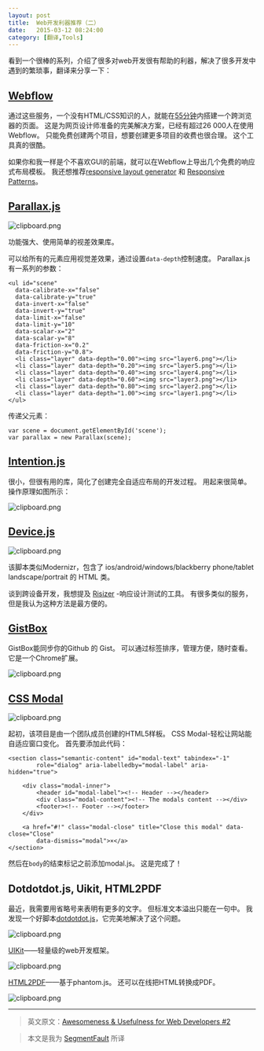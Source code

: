 ```yaml
---
layout: post
title:  Web开发利器推荐（二）
date:   2015-03-12 08:24:00
category: [翻译,Tools]
---
```

看到一个很棒的系列，介绍了很多对web开发很有帮助的利器，解决了很多开发中遇到的繁琐事，翻译来分享一下：

## [Webflow][1]

<!-- ![clipboard.png](http://segmentfault.com/img/bVk2Cu) -->

通过这些服务，一个没有HTML/CSS知识的人，就能在[55分钟][2]内搭建一个跨浏览器的页面。 这是为网页设计师准备的完美解决方案，已经有超过26 000人在使用Webflow。 只能免费创建两个项目，想要创建更多项目的收费也很合理。 这个工具真的很酷。

如果你和我一样是个不喜欢GUI的前端，就可以在Webflow上导出几个免费的响应式布局模板。 我还想推荐[responsive layout generator][3] 和 [Responsive Patterns][4]。

<!--more-->

## [Parallax.js][5]

![clipboard.png](http://segmentfault.com/img/bVk2Da)

功能强大、使用简单的视差效果库。

可以给所有的元素应用视觉差效果，通过设置`data-depth`控制速度。 Parallax.js有一系列的参数：

    <ul id="scene"
      data-calibrate-x="false"
      data-calibrate-y="true"
      data-invert-x="false"
      data-invert-y="true"
      data-limit-x="false"
      data-limit-y="10"
      data-scalar-x="2"
      data-scalar-y="8"
      data-friction-x="0.2"
      data-friction-y="0.8">
      <li class="layer" data-depth="0.00"><img src="layer6.png"></li>
      <li class="layer" data-depth="0.20"><img src="layer5.png"></li>
      <li class="layer" data-depth="0.40"><img src="layer4.png"></li>
      <li class="layer" data-depth="0.60"><img src="layer3.png"></li>
      <li class="layer" data-depth="0.80"><img src="layer2.png"></li>
      <li class="layer" data-depth="1.00"><img src="layer1.png"></li>
    </ul>


传递父元素：

    var scene = document.getElementById('scene');
    var parallax = new Parallax(scene);

## [Intention.js][6]

很小，但很有用的库，简化了创建完全自适应布局的开发过程。 用起来很简单。 操作原理如图所示：

![clipboard.png](http://segmentfault.com/img/bVk2CB)

## [Device.js][7]

![clipboard.png](http://segmentfault.com/img/bVk2Db)

该脚本类似Modernizr，包含了 ios/android/windows/blackberry phone/tablet landscape/portrait 的 HTML 类。

谈到跨设备开发，我想提及 [Risizer][8] -响应设计测试的工具。 有很多类似的服务，但是我认为这种方法是最方便的。

## [GistBox][9]

GistBox能同步你的Github 的 Gist。 可以通过标签排序，管理方便，随时查看。 它是一个Chrome扩展。

![clipboard.png](http://segmentfault.com/img/bVk2CW)

## [CSS Modal][10]

![clipboard.png](http://segmentfault.com/img/bVk2Dd)

起初，该项目是由一个团队成员创建的HTML5样板。 CSS Modal-轻松让网站能自适应窗口变化。 首先要添加此代码：

    <section class="semantic-content" id="modal-text" tabindex="-1"
            role="dialog" aria-labelledby="modal-label" aria-hidden="true">

        <div class="modal-inner">
            <header id="modal-label"><!-- Header --></header>
            <div class="modal-content"><!-- The modals content --></div>
            <footer><!-- Footer --></footer>
        </div>

        <a href="#!" class="modal-close" title="Close this modal" data-close="Close"
            data-dismiss="modal">×</a>
    </section>

然后在`body`的结束标记之前添加modal.js。 这是完成了！

## Dotdotdot.js, Uikit, HTML2PDF

最近，我需要用省略号来表明有更多的文字。 但标准文本溢出只能在一句中。 我发现一个好脚本[dotdotdot.js][11]，它完美地解决了这个问题。

![clipboard.png](http://segmentfault.com/img/bVk2De)

[UIKit][12]——轻量级的web开发框架。

![clipboard.png](http://segmentfault.com/img/bVk2Df)

[HTML2PDF][13]——基于phantom.js。 还可以在线把HTML转换成PDF。

![clipboard.png](http://segmentfault.com/img/bVk2Dg)

---

> 英文原文：[Awesomeness & Usefulness for Web Developers #2][14]

> 本文是我为 [SegmentFault][15] 所译

  [1]: https://webflow.com/
  [2]: http://vimeo.com/71633297
  [3]: http://www.responsivewebcss.com/
  [4]: http://bradfrost.github.io/this-is-responsive/patterns.html
  [5]: https://github.com/wagerfield/parallax
  [6]: https://github.com/wsjdesign/intentionjs
  [7]: https://github.com/matthewhudson/device.js
  [8]: http://lab.maltewassermann.com/viewport-resizer/
  [9]: http://www.gistboxapp.com/
  [10]: https://github.com/drublic/css-modal
  [11]: http://dotdotdot.frebsite.nl/
  [12]: https://github.com/uikit/uikit
  [13]: https://github.com/Muscula/html2pdf.it
  [14]: http://ipestov.com/awesomeness-and-usefulness-for-web-developers-2/
  [15]: http://segmentfault.net/blog/news/1190000002592665

